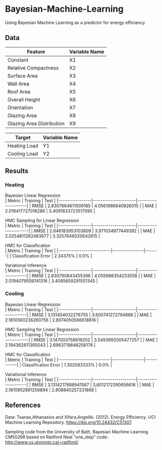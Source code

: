 # Bayesian-Machine-Learning
Using Bayesian Machine Learning as a predictor for energy efficiency

## Data

| Feature                      | Variable Name |
|------------------------------|---------------|
| Constant                     | X1            |
| Relative Compactness         | X2            |
| Surface Area                 | X3            |
| Wall Area                    | X4            |
| Roof Area                    | X5            |
| Overall Height               | X6            |
| Orientation                  | X7            |
| Glazing Area                 | X8            |
| Glazing Area Distribution    | X9            |

| Target       | Variable Name |
|--------------|---------------|
| Heating Load | Y1            |
| Cooling Load | Y2            |


## Results

### Heating
Bayesian Linear Regression                      
| Metric          | Training             | Test                |
|-----------------|----------------------|---------------------|
| RMSE            | 2.8307664611009185   | 4.0561986640826015  |
| MAE             | 2.019417727018286    | 3.4091833723517095  |

HMC Sampling for Linear Regression               
| Metric          | Training             | Test                 |
|-----------------|----------------------|----------------------|
| RMSE            | 2.846183953103809    | 3.971034977449392    |
| MAE             | 2.0254611262483677   | 3.3257646020642615   |

HMC for Classification                
| Metric                    | Training       | Test  |
|---------------------------|----------------|-------|
| Classification Error      | 2.34375%       | 0.0%  |

Variational Inference                           
| Metric          | Training             | Test                |
|-----------------|----------------------|---------------------|
| RMSE            | 2.830790843455396    | 4.055688354233558   |
| MAE             | 2.0194079559741316   | 3.4085659291551345  |

### Cooling
Bayesian Linear Regression                      
| Metric          | Training             | Test                |
|-----------------|----------------------|---------------------|
| RMSE            | 3.131454032276755    | 3.600741272794866   |
| MAE             | 2.1810560236260756   | 2.8074050566618816  |

HMC Sampling for Linear Regression               
| Metric          | Training             | Test                 |
|-----------------|----------------------|----------------------|
| RMSE            | 3.147003758619202    | 3.5493992005477257   |
| MAE             | 2.194362611395043    | 2.6963719848256176   |

HMC for Classification                     
| Metric                    | Training       | Test       |
|---------------------------|----------------|------------|
| Classification Error      | 1.302083333%   | 0.0%       |

Variational Inference                           
| Metric          | Training             | Test                |
|-----------------|----------------------|---------------------|
| RMSE            | 3.1314217888941567   | 3.6012172390656616  |
| MAE             | 2.1810952861256894   | 2.808840257231868   |

## References 

Data: Tsanas,Athanasios and Xifara,Angeliki. (2012). Energy Efficiency. UCI Machine Learning Repository. https://doi.org/10.24432/C51307.

Sampling code from the University of Bath, Bayesian Machine Learning CM50268 based on Radford Neal "one_step" code: http://www.cs.utoronto.ca/~radford/


